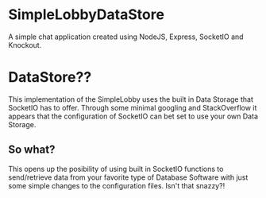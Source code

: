 SimpleLobbyDataStore
==========

A simple chat application created using NodeJS, Express, SocketIO and Knockout.

DataStore??
==========

This implementation of the SimpleLobby uses the built in Data Storage that SocketIO has to offer. Through some minimal googling and StackOverflow it appears that the configuration of SocketIO can bet set to use your own Data Storage.

So what?
----------
This opens up the posibility of using built in SocketIO functions to send/retrieve data from your favorite type of Database Software with just some simple changes to the configuration files. Isn't that snazzy?!